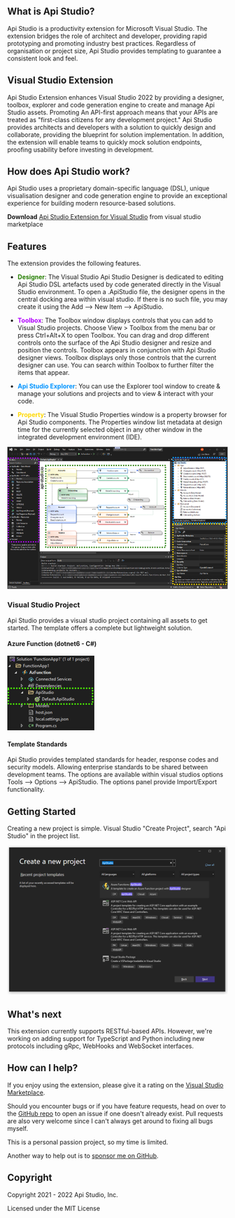 ## **What is Api Studio?**
Api Studio is a productivity extension for Microsoft Visual Studio. The extension bridges the role of architect and developer, providing rapid prototyping and promoting industry best practices. Regardless of organisation or project size, Api Studio provides templating to guarantee a consistent look and feel.

## **Visual Studio Extension**

Api Studio Extension enhances Visual Studio 2022 by providing a designer, toolbox, explorer and code generation engine to create and manage Api Studio assets. Promoting An API-first approach means that your APIs are treated as "first-class citizens for any development project." Api Studio provides architects and developers with a solution to quickly design and collaborate, providing the blueprint for solution implementation. In addition, the extension will enable teams to quickly mock solution endpoints, proofing usability before investing in development.

## **How does Api Studio work?**

Api Studio uses a proprietary domain-specific language (DSL), unique visualisation designer and code generation engine to provide an exceptional experience for building modern resource-based solutions.

**Download** [Api Studio Extension for Visual Studio](https://marketplace.visualstudio.com/items?itemName=AndrewButson.ApiStudio) from visual studio marketplace

## **Features**

The extension provides the following features.

- <span style="color:#267F00;">**Designer**</span>: The Visual Studio Api Studio Designer is dedicated to editing Api Studio DSL artefacts used by code generated directly in the Visual Studio environment. To open a .ApiStudio file, the designer opens in the central docking area within visual studio. If there is no such file, you may create it using the Add --> New Item --> ApiStudio.

- <span style="color:#B200FF;">**Toolbox**</span>: The Toolbox window displays controls that you can add to Visual Studio projects. Choose View > Toolbox from the menu bar or press Ctrl+Alt+X to open Toolbox. You can drag and drop different controls onto the surface of the Api Studio designer and resize and position the controls. Toolbox appears in conjunction with Api Studio designer views. Toolbox displays only those controls that the current designer can use. You can search within Toolbox to further filter the items that appear.

- <span style="color:#0094FF;">**Api Studio Explorer**</span>: You can use the Explorer tool window to create & manage your solutions and projects and to view & interact with your code.

- <span style="color:#FFD800;">**Property**</span>: The Visual Studio Properties window is a property browser for Api Studio components. The Properties window list metadata at design time for the currently selected object in any other window in the integrated development environment (IDE).

![Api Studio Visual Studio Overview](images/api-studio-visualstudio-overview-highlighted.png)

### **Visual Studio Project**

Api Studio provides a visual studio project containing all assets to get started. The template offers a complete but lightweight solution.

#### Azure Function (dotnet6 - C#)

![Api Studio Visual Studio Overview](images/api-studio-visualstudio-project.png)

#### **Template Standards**

Api Studio provides templated standards for header, response codes and security models. Allowing enterprise standards to be shared between development teams. The options are available within visual studios options Tools --> Options --> ApiStudio. The options panel provide Import/Export functionality.

## **Getting Started**
Creating a new project is simple. Visual Studio "Create Project", search "Api Studio" in the project list.

![Visual Studio Create Api Studio Project](images/api-studio-project-template.png)

## **What's next**

This extension currently supports RESTful-based APIs. However, we're working on adding support for TypeScript and Python including new protocols including gRpc, WebHooks and WebSocket interfaces.

## **How can I help?**
If you enjoy using the extension, please give it a rating on the [Visual Studio Marketplace](https://marketplace.visualstudio.com/items?itemName=AndrewButson.ApiStudio).

Should you encounter bugs or if you have feature requests, head on over to the [GitHub repo](https://github.com/arbs-io/api-studio-visualstudio) to open an issue if one doesn't already exist.
Pull requests are also very welcome since I can't always get around to fixing all bugs myself. 

This is a personal passion project, so my time is limited.

Another way to help out is to [sponsor me on GitHub](https://github.com/sponsors/arbs-io).

## **Copyright**

Copyright 2021 - 2022 Api Studio, Inc.

Licensed under the MIT License